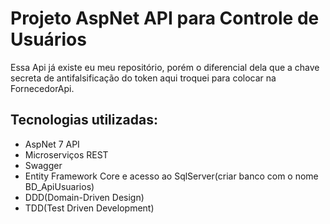 # Projeto AspNet API para Controle de Usuários
 Essa Api já existe eu meu repositório, porém o diferencial dela que a chave secreta
de antifalsificação do token aqui troquei para colocar na FornecedorApi.

## Tecnologias utilizadas:
* AspNet 7 API
* Microserviços REST
* Swagger
* Entity Framework Core e acesso ao SqlServer(criar banco com o nome BD_ApiUsuarios)
* DDD(Domain-Driven Design)
* TDD(Test Driven Development) 